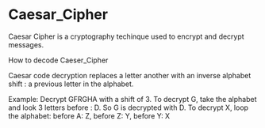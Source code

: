 # Caesar_Cipher
Caesar Cipher is a cryptography techinque used to encrypt and decrypt messages.

How to decode Caeser_Cipher

Caesar code decryption replaces a letter another with an inverse alphabet shift : a previous letter in the alphabet.

Example: Decrypt GFRGHA with a shift of 3. To decrypt G, take the alphabet and look 3 letters before : D. So G is decrypted with D. To decrypt X, loop the alphabet: before A: Z, before Z: Y, before Y: X
